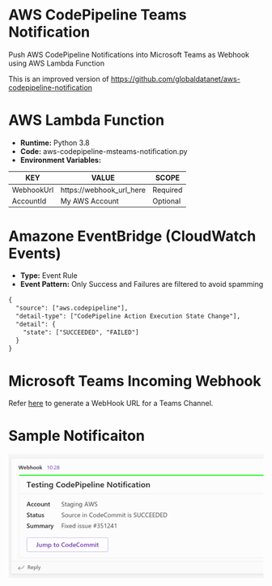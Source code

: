 # AWS CodePipeline Teams Notification
Push AWS CodePipeline Notifications into Microsoft Teams as Webhook using AWS Lambda Function

This is an improved version of https://github.com/globaldatanet/aws-codepipeline-notification

# AWS Lambda Function
 - **Runtime:** Python 3.8
 - **Code:** aws-codepipeline-msteams-notification.py
 - **Environment Variables:** 

| KEY        | VALUE                    | SCOPE    |
|------------|--------------------------|----------|
| WebhookUrl | https://webhook_url_here | Required |
| AccountId  |      My AWS Account      | Optional |

# Amazone EventBridge (CloudWatch Events)
 - **Type:** Event Rule
 - **Event Pattern:** Only Success and Failures are filtered to avoid spamming
```
{
  "source": ["aws.codepipeline"],
  "detail-type": ["CodePipeline Action Execution State Change"],
  "detail": {
    "state": ["SUCCEEDED", "FAILED"]
  }
}
```
# Microsoft Teams Incoming Webhook
Refer [here](https://docs.microsoft.com/en-us/microsoftteams/platform/webhooks-and-connectors/how-to/add-incoming-webhook) to generate a WebHook URL for a Teams Channel.

# Sample Notificaiton
![Sample Teams Notification](/codepipeline-teams-notification.png)
